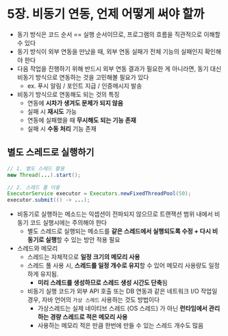 # 5장. 비동기 연동, 언제 어떻게 써야 할까
- 동기 방식은 코드 순서 == 실행 순서이므로, 프로그램의 흐름을 직관적으로 이해할 수 있다
- 동기 방식이 외부 연동을 만났을 때, 외부 연동 실패가 전체 기능의 실패인지 확인해야 한다
- 다음 작업을 진행하기 위해 반드시 외부 연동 결과가 필요한 게 아니라면, 동기 대신 비동기 방식으로 연동하는 것을 고민해볼 필요가 있다
  - ex. 푸시 알림 / 포인트 지급 / 인증메시지 발송
- 비동기 방식으로 연동해도 되는 것의 특징
  - 연동에 **시차가 생겨도 문제가 되지 않음**
  - 실패 시 **재시도** 가능
  - 연동에 실패했을 때 **무시해도 되는 기능 존재**
  - 실패 시 **수동 처리** 기능 존재

## 별도 스레드로 실행하기
```java
// 1. 별도 스레드 활용
new Thread(...).start();

// 2. 스레드 풀 이용
ExecutorService executor = Executors.newFixedThreadPool(50);
executor.submit(() -> ...);
```
- 비동기로 실행하는 메소드는 익셉션이 전파되지 않으므로 트랜잭션 범위 내에서 비동기 코드 실행시에는 주의해야 한다
  - 별도 스레드로 실행되는 메소드를 **같은 스레드에서 실행되도록 수정 + 다시 비동기로 실행**할 수 있는 방안 적용 필요
- 스레드와 메모리
  - 스레드는 자체적으로 **일정 크기의 메모리 사용**
  - 스레드 풀 사용 시, **스레드를 일정 개수로 유지**할 수 있어 메모리 사용량도 일정하게 유지됨.
    - **미리 스레드를 생성하므로 스레드 생성 시간도 단축**됨
  - 비동기 실행 코드가 외부 API 호출 또는 DB 연동과 같은 네트워크 I/O 작업일 경우, 자바 언어의 `가상 스레드` 사용하는 것도 방법이다
    - 가상스레드는 실제 네이티브 스레드 (OS 스레드) 가 아닌 **런타임에서 관리하는 경량 스레드로 적은 메모리 사용**
    - 사용하는 메모리 적은 만큼 한번에 만들 수 있는 스레드 개수도 많음